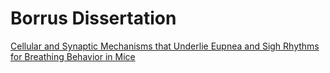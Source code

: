 # Borrus Dissertation


[Cellular and Synaptic Mechanisms that Underlie Eupnea and Sigh Rhythms
for Breathing Behavior in Mice](/static/Dissertation_FINAL_211122.pdf)
